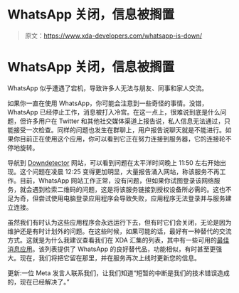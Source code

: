 # WhatsApp 关闭，信息被搁置

> 原文：<https://www.xda-developers.com/whatsapp-is-down/>

# WhatsApp 关闭，信息被搁置

WhatsApp 似乎遭遇了宕机，导致许多人无法与朋友、同事和家人交流。

如果你一直在使用 WhatsApp，你可能会注意到一些奇怪的事情。没错，WhatsApp 已经停止工作，消息被打入冷宫。在这一点上，很难说到底是什么问题，但许多用户在 Twitter 和其他社交媒体渠道上报告说，私人信息无法通过，只能接受一次检查。同样的问题也发生在群聊上，用户报告说聊天就是不能进行。如果你目前正在使用这个应用，你可以看到它正在努力连接到服务器，它的连接轮不停地旋转。

导航到 [Downdetector](https://downdetector.com/status/whatsapp/) 网站，可以看到问题在太平洋时间晚上 11:50 左右开始出现。这个问题在凌晨 12:25 变得更加明显，大量报告涌入网站，称该服务不再工作。目前，WhatsApp 网站工作正常，没有问题，但如果你试图登录该网络服务，就会遇到检索二维码的问题，这是将该服务链接到授权设备所必需的。这也不足为奇，但尝试使用电脑登录应用程序会导致失败，应用程序无法登录并与服务建立连接。

虽然我们有时认为这些应用程序会永远运行下去，但有时它们会关闭，无论是因为维护还是有时计划外的问题。在这些时候，如果可能的话，最好有一种替代的交流方式。这就是为什么我建议查看我们在 XDA 汇集的列表，其中有一些可用的[最佳消息应用](https://www.xda-developers.com/best-messaging-apps/)。该列表提供了 WhatsApp 的良好替代品，功能相似，有时甚至更强大。现在，我们将把它留在那里，并在服务再次上线时更新您的信息。

更新:一位 Meta 发言人联系我们，让我们知道“短暂的中断是我们的技术错误造成的，现在已经解决了。”